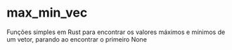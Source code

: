 # max_min_vec
Funções simples em Rust para encontrar os valores máximos e mínimos de um vetor, parando ao encontrar o primeiro None
